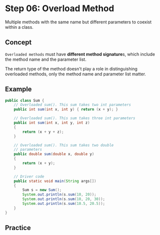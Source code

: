 # Step 06: Overload Method
Multiple methods with the same name but different parameters to coexist within a class.

## Concept
`Overloaded methods` must have **different method signature**s, which include the method name and the parameter list.

The return type of the method doesn't play a role in distinguishing overloaded methods, only the method name and parameter list matter.

## Example
```java
public class Sum { 
	// Overloaded sum(). This sum takes two int parameters 
	public int sum(int x, int y) { return (x + y); } 

	// Overloaded sum(). This sum takes three int parameters 
	public int sum(int x, int y, int z) 
	{ 
		return (x + y + z); 
	} 

	// Overloaded sum(). This sum takes two double 
	// parameters 
	public double sum(double x, double y) 
	{ 
		return (x + y); 
	} 

	// Driver code 
	public static void main(String args[]) 
	{ 
		Sum s = new Sum(); 
		System.out.println(s.sum(10, 20)); 
		System.out.println(s.sum(10, 20, 30)); 
		System.out.println(s.sum(10.5, 20.5)); 
	} 
}
```

## Practice


